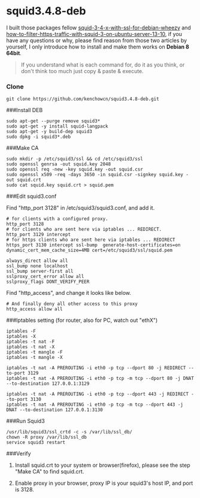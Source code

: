 squid3.4.8-deb
=====

I built those packages fellow [squid-3-4-x-with-ssl-for-debian-wheezy](http://codepoets.co.uk/2014/squid-3-4-x-with-ssl-for-debian-wheezy/) and [how-to-filter-https-traffic-with-squid-3-on-ubuntu-server-13-10](http://ubuntuserverguide.com/2013/12/how-to-filter-https-traffic-with-squid-3-on-ubuntu-server-13-10.html), if you have any questions or why, please find reason from those two articles by yourself, I only introduce how to install and make them works on **Debian 8 64bit**.

> If you understand what is each command for, do it as you think, or don't think too much just copy & paste & execute.

### Clone

	git clone https://github.com/kenchowcn/squid3.4.8-deb.git

###Install DEB

	sudo apt-get --purge remove squid3*
	sudo apt-get -y install squid-langpack
	sudo apt-get -y build-dep squid3
	sudo dpkg -i squid3*.deb

###Make CA

	sudo mkdir -p /etc/squid3/ssl && cd /etc/squid3/ssl
	sudo openssl genrsa -out squid.key 2048
	sudo openssl req -new -key squid.key -out squid.csr
	sudo openssl x509 -req -days 3650 -in squid.csr -signkey squid.key -out squid.crt
	sudo cat squid.key squid.crt > squid.pem

###Edit squid3.conf	

Find "http_port 3128" in /etc/squid3/squid3.conf, and add it.

	# for clients with a configured proxy.
	http_port 3128
	# for clients who are sent here via iptables ... REDIRECT.
	http_port 3129 intercept
	# for https clients who are sent here via iptables ... REDIRECT
	https_port 3130 intercept ssl-bump  generate-host-certificates=on dynamic_cert_mem_cache_size=4MB cert=/etc/squid3/ssl/squid.pem

	always_direct allow all
	ssl_bump none localhost
	ssl_bump server-first all
	sslproxy_cert_error allow all
	sslproxy_flags DONT_VERIFY_PEER

Find "http_access", and change it looks like below.	

	# And finally deny all other access to this proxy
	http_access allow all

###Iptables setting (for router, also for PC, watch out "ethX")

	iptables -F
	iptables -X
	iptables -t nat -F
	iptables -t nat -X
	iptables -t mangle -F
	iptables -t mangle -X

	iptables -t nat -A PREROUTING -i eth0 -p tcp --dport 80 -j REDIRECT --to-port 3129
	iptables -t nat -A PREROUTING -i eth0 -p tcp -m tcp --dport 80 -j DNAT --to-destination 127.0.0.1:3129

	iptables -t nat -A PREROUTING -i eth0 -p tcp --dport 443 -j REDIRECT --to-port 3130
	iptables -t nat -A PREROUTING -i eth0 -p tcp -m tcp --dport 443 -j DNAT --to-destination 127.0.0.1:3130
	
###Run Squid3	
	
	/usr/lib/squid3/ssl_crtd -c -s /var/lib/ssl_db/
	chown -R proxy /var/lib/ssl_db
	service squid3 restart
	
###Verify
	
1. Install squid.crt to your system or browser(firefox), please see the step "Make CA" to find squid.crt.

2. Enable proxy in your browser, proxy IP is your squid3's host IP, and port is 3128.
	

